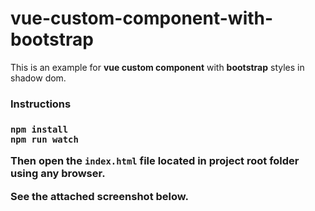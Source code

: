 vue-custom-component-with-bootstrap
===================================
This is an example for **vue custom component** with **bootstrap** styles in shadow dom.

<h3>Instructions<h3>

```
npm install
npm run watch
```

Then open the `index.html` file located in **project root folder** using any browser.

See the attached screenshot below.
